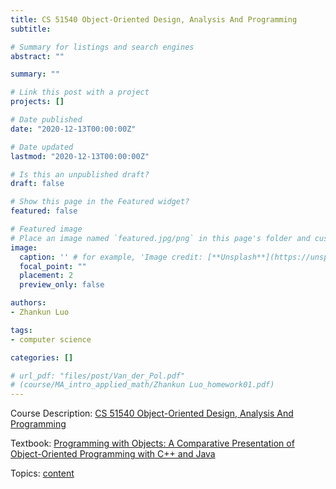 ```yaml
---
title: CS 51540 Object-Oriented Design, Analysis And Programming 
subtitle: 

# Summary for listings and search engines
abstract: ""

summary: ""

# Link this post with a project
projects: []

# Date published
date: "2020-12-13T00:00:00Z"

# Date updated
lastmod: "2020-12-13T00:00:00Z"

# Is this an unpublished draft?
draft: false

# Show this page in the Featured widget?
featured: false

# Featured image
# Place an image named `featured.jpg/png` in this page's folder and customize its options here.
image:
  caption: '' # for example, 'Image credit: [**Unsplash**](https://unsplash.com/photos/CpkOjOcXdUY)'
  focal_point: ""
  placement: 2
  preview_only: false

authors:
- Zhankun Luo

tags:
- computer science

categories: []

# url_pdf: "files/post/Van_der_Pol.pdf"
# (course/MA_intro_applied_math/Zhankun Luo_homework01.pdf)
---
```

<!--more-->
Course Description: [CS 51540 Object-Oriented Design, Analysis And Programming](https://catalog.pnw.edu/preview_course_nopop.php?catoid=7&coid=31423)

Textbook: [Programming with Objects: A Comparative Presentation of Object-Oriented Programming with C++ and Java](https://www.wiley.com/en-us/Programming+with+Objects%3A+A+Comparative+Presentation+of+Object+Oriented+Programming+With+C%2B%2B+and+Java+-p-9780471268529)

Topics: [content](https://engineering.purdue.edu/kak/programmingwithobjects/)